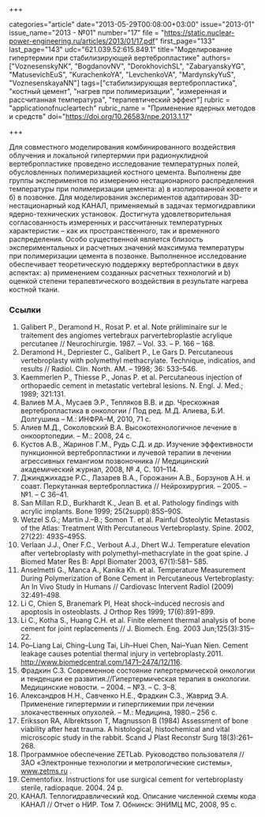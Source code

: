 +++

categories="article"
date="2013-05-29T00:08:00+03:00"
issue="2013-01"
issue_name="2013 - №01"
number="17"
file = "https://static.nuclear-power-engineering.ru/articles/2013/01/17.pdf"
first_page="133"
last_page="143"
udc="621.039.52:615.849.1"
title="Моделирование гипертермии при стабилизирующей вертебропластике"
authors=["VoznesenskyNK", "BogdanovNV", "DorokhovichSL", "ZabaryanskyYG", "MatusevichEuS", "KurachenkoYA", "LevchenkoVA", "MardynskyYuS", "VoznesenskayaNN"]
tags=["стабилизирующая вертебропластика", "костный цемент", "нагрев при полимеризации", "измеренная и рассчитанная температура", "терапевтический эффект"]
rubric = "applicationofnucleartech"
rubric_name = "Применение ядерных методов и средств"
doi="https://doi.org/10.26583/npe.2013.1.17"

+++

Для совместного моделирования комбинированного воздействия облучения и локальной гипертермии при радионуклидной вертебропластике проведено исследование температурных полей, обусловленных полимеризацией костного цемента. Выполнены две группы экспериментов по измерению нестационарного распределения температуры при полимеризации цемента: a) в изолированной кювете и б) в позвонке. Для моделирования экспериментов адаптирован 3D-нестационарный код КАНАЛ, применяемый в задачах термогидравлики ядерно-технических установок. Достигнута удовлетворительная согласованность измеренных и рассчитанных температурных характеристик – как их пространственного, так и временного распределения. Особо существенной является близость экспериментальных и расчетных значений максимума температуры при полимеризации цемента в позвонке. Выполненное исследование обеспечивает теоретическую поддержку вертебропластики в двух аспектах: а) применением созданных расчетных технологий и b) оценкой степени терапевтического воздействия в результате нагрева костной ткани.

### Ссылки

1. Galibert P., Deramond H., Rosat P. et al. Note prйliminaire sur le traitement des angiomes vertebraux parvertebroplastie acrylique percutanee // Neurochirurgie. 1987. – Vol. 33. – P. 166 – 168.
2. Deramond H., Depriester C., Galibert P., Le Gars D. Percutaneous vertebroplasty with polymethyl methacrylate. Technique, indicatios, and results // Radiol. Clin. North. AM. – 1998; 36: 533–546.
3. Kaemmerlen P., Thiesse P., Jonas P. et al. Percutaneous injection of orthopaedic cement in metastatic vertebral lesions. N. Engl. J. Med.; 1989; 321:131.
4. Валиев М.А., Мусаев Э.Р., Тепляков В.В. и др. Чрескожная вертебропластика в онкологии / Под ред. М.Д. Алиева, Б.И. Долгушина – М.: ИНФРА–М, 2010, 71 с.
5. Алиев М.Д., Соколовский В.А. Высокотехнологичное лечение в онкоортопедии. – М.: 2008, 24 с.
6. Кустов А.В., Жаринов Г.М., Рудь С.Д. и др. Изучение эффективности пункционной вертебропластики и лучевой терапии в лечении агрессивных гемангиом позвоночника // Медицинский академический журнал, 2008, № 4, С. 101–114.
7. Джинджихадзе Р.С., Лазарев В.А., Горожанин А.В., Борзунов А.Н. и соавт. Перкутанная вертебропластика // Нейрохирургия. – 2005. – №1. – С 36–41.
8. San Millan R.D., Burkhardt K., Jean B. et al. Pathology findings with acrylic implants. Bone 1999; 25(2suppl):85S–90S.
9. Wetzel S.G.; Martin J.–B.; Somon T. et al. Painful Osteolytic Metastasis of the Atlas: Treatment With Percutaneous Vertebroplasty. Spine. 2002, 27(22): 493S–495S.
10. Verlaan J.J., Oner F.C., Verbout A.J., Dhert W.J. Temperature elevation after vertebroplasty with polymethyl–methacrylate in the goat spine. J Biomed Mater Res B: Appl Biomater 2003, 67(1):581– 585.
11. Anselmetti G., Manca A., Kanika Kh. et al. Temperature Measurement During Polymerization of Bone Cement in Percutaneous Vertebroplasty: An In Vivo Study in Humans // Cardiovasc Intervent Radiol (2009) 32:491–498.
12. Li C, Chien S, Branemark PI, Heat shock–induced necrosis and apoptosis in osteoblasts. J Orthop Res 1999; 17(6):891–899.
13. Li C., Kotha S., Huang C.H. et al. Finite element thermal analysis of bone cement for joint replacements // J. Biomech. Eng. 2003 Jun;125(3):315–22.
14. Po–Liang Lai, Ching–Lung Tai, Lih–Huei Chen, Nai–Yuan Nien. Cement leakage causes potential thermal injury in vertebroplasty.2011. http://www.biomedcentral.com/1471–2474/12/116.
15. Фрадкин С.З. Современное состояние гипертермической онкологии и тенденции ее развития.//Гипертермическая терапия в онкологии. Медицинские новости. – 2004. – №3. – С. 3–8.
16. Александров Н.Н., Савченко Н.Е., Фрадкин С.З., Жаврид Э.А. Применение гипертермии и гипергликемии при лечении злокачественных опухолей. – М.: Медицина, 1980.– 256 с.
17. Eriksson RA, Albrektsson T, Magnusson B (1984) Assessment of bone viability after heat trauma. A histological, histochemical and vital microscopic study in the rabbit. Scand J Plast Reconstr Surg 18(3):261–268.
18. Программное обеспечение ZETLab. Руководство пользователя // ЗАО «Электронные технологии и метрологические системы», www.zetms.ru .
19. Cementofixx. Instructions for use surgical cement for vertebroplasty sterile, radiopaque. 2004. 24 p.
20. КАНАЛ. Теплогидравлический код. Описание численной схемы кода КАНАЛ // Отчет о НИР. Том 7. Обнинск: ЭНИМЦ МС, 2008, 95 с.
